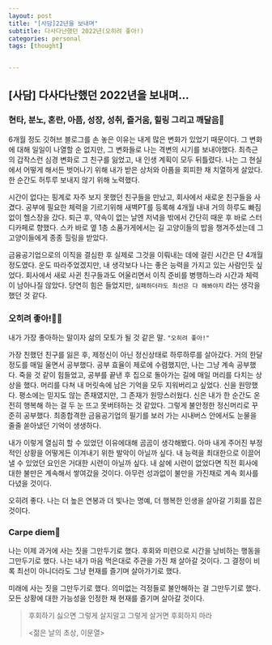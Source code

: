 ```yaml
---
layout: post
title: "[사담]22년을 보내며"
subtitle: 다사다난했던 2022년(오히려 좋아!)
categories: personal
tags: [thought]


---
```




## [사담] 다사다난했던 2022년을 보내며...

### 현타, 분노, 혼란, 아픔, 성장, 성취, 즐거움, 힐링 그리고 깨달음🤩

6개월 정도 깃허브 블로그를 손 놓은 이유는 내게 많은 변화가 있었기 때문이다. 그 변화에 대해 일일이 나열할 순 없지만, 그 변화들로 나는 격변의 시기를 보내야했다. 최측근의 갑작스런 심경 변화로 그 친구를 잃었고, 내 인생 계획이 모두 뒤틀렸다. 나는 그 현실에서 어떻게 해서든 벗어나기 위해 내가 받은 상처와 아픔을 회피한 채 치열하게 살았다. 한 순간도 허투루 보내지 않기 위해 노력했다.

시간이 없다는 핑계로 자주 보지 못했던 친구들을 만났고, 회사에서 새로운 친구들을 사겼다. 공부에 필요한 체력을 기르기위해 새벽PT를 등록해 4개월 내내 거의 하루도 빠짐없이 헬스장을 갔다. 퇴근 후, 약속이 없는 날엔 저녁을 밖에서 간단히 때운 후 바로 스터디카페로 향했다. 스카 바로 옆 1층 소품가게에서는 길 고양이들의 밥을 챙겨주셨는데 그 고양이들에게 종종 힐링을 받았다.

금융공기업으로의 이직을 결심한 후 실제로 그것을 이뤄내는 데에 걸린 시간은 단 4개월 정도였다. 운도 따라주었겠지만, 내 생각보다 나는 좋은 능력을 가지고 있는 사람인듯 싶었다. 회사에서 새로 사귄 친구들과도 어울리면서 이직 준비를 병행하느라 시간과 체력이 남아나질 않았다. 당연히 힘은 들었지만, `실패하더라도 최선은 다 해봐야지` 라는 생각을 했던 것 같다.

### 오히려 좋아!🤟🏻

내가 가장 좋아하는 말이자 삶의 모토가 될 것 같은 말. `"오히려 좋아!"`

가장 친했던 친구를 잃은 후, 제정신이 아닌 정신상태로 하루하루를 살아갔다. 거의 한달 정도를 매일 울면서 공부했다. 공부 효율이 제로에 수렴했지만, 나는 그냥 계속 공부했다. 죽을 것 같이 힘들었고, 공부를 끝낸 후 집으로 돌아가는 길에 매일 머리를 다치는 상상을 했다. 머리를 다쳐 내 머릿속에 남은 기억을 모두 지워버리고 싶었다. 신을 원망했다. 평소에는 믿지도 않는 존재였지만, 그 존재가 원망스러웠다. 신은 내가 한 순간도 온전히 행복해 하는 걸 두 눈 뜨고 못버텨하는 것 같았다. 그렇게 불안정한 정신머리로 꾸준히 공부했다. 최종합격한 금융공기업의 필기를 보러 가는 시내버스 안에서도 눈물을 줄줄 쏟아냈던 기억이 생생하다.

내가 이렇게 열심히 할 수 있었던 이유에대해 곰곰이 생각해봤다. 아마 내게 주어진 부정적인 상황을 어떻게든 이겨내기 위한 발악이 아닐까 싶다. 내 능력을 최대한으로 이끌어낼 수 있었던 요인은 거대한 시련이 아닐까 싶다. 내 삶에 시련이 없었다면 직전 회사에대한 불만은 계속해서 쌓여갔을 것이다. 아무런 성과없이 불만을 가진채로 계속 회사를 다녔을 것이다.

오히려 좋다. 나는 더 높은 연봉과 더 빛나는 명예, 더 행복한 인생을 살아갈 기회를 잡은 것이다.

### Carpe diem🕺

나는 이제 과거에 사는 짓을 그만두기로 했다. 후회와 미련으로 시간을 낭비하는 행동을 그만두기로 했다. 나는 내가 마음 먹은대로 주관을 가진 채 살아갈 것이다. 그 결정이 비록 최선이 아니더라도 그냥 현재를 즐기며 살아가기로 했다.

미래에 사는 짓을 그만두기로 했다. 의미없는 걱정들로 불안해하는 걸 그만두기로 했다. 모든 상황에 대한 가능성을 인정한 채 현재를 즐기며 살아갈 것이다.


> 후회하기 싫으면 그렇게 살지말고 그렇게 살거면 후회하지 마라
>
> <젊은 날의 초상, 이문열>